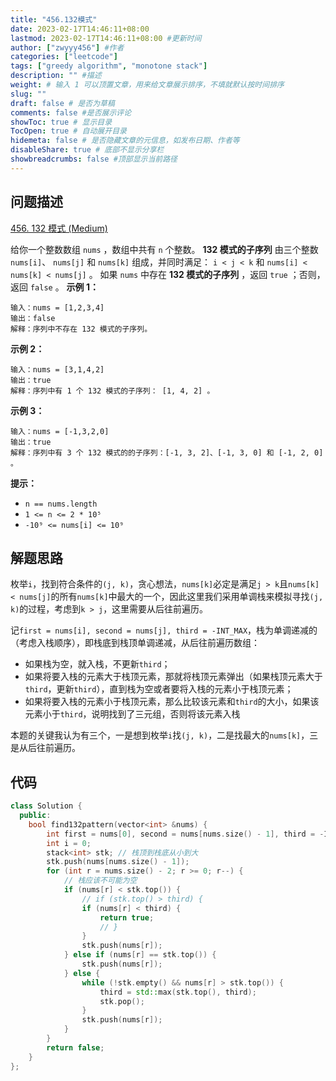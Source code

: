 ```yaml
---
title: "456.132模式"
date: 2023-02-17T14:46:11+08:00
lastmod: 2023-02-17T14:46:11+08:00 #更新时间
author: ["zwyyy456"] #作者
categories: ["leetcode"]
tags: ["greedy algorithm", "monotone stack"]
description: "" #描述
weight: # 输入 1 可以顶置文章，用来给文章展示排序，不填就默认按时间排序
slug: ""
draft: false # 是否为草稿
comments: false #是否展示评论
showToc: true # 显示目录
TocOpen: true # 自动展开目录
hidemeta: false # 是否隐藏文章的元信息，如发布日期、作者等
disableShare: true # 底部不显示分享栏
showbreadcrumbs: false #顶部显示当前路径
---
```

## 问题描述
[456. 132 模式 (Medium)](https://leetcode.cn/problems/132-pattern/)

给你一个整数数组 `nums` ，数组中共有 `n` 个整数。 **132 模式的子序列** 由三个整数
`nums[i]`、 `nums[j]` 和 `nums[k]` 组成，并同时满足： `i < j < k` 和
`nums[i] < nums[k] < nums[j]` 。
如果 `nums` 中存在 **132 模式的子序列** ，返回 `true` ；否则，返回 `false` 。
**示例 1：**
```
输入：nums = [1,2,3,4]
输出：false
解释：序列中不存在 132 模式的子序列。
```
**示例 2：**
```
输入：nums = [3,1,4,2]
输出：true
解释：序列中有 1 个 132 模式的子序列： [1, 4, 2] 。
```
**示例 3：**
```
输入：nums = [-1,3,2,0]
输出：true
解释：序列中有 3 个 132 模式的的子序列：[-1, 3, 2]、[-1, 3, 0] 和 [-1, 2, 0] 。
```
**提示：**
- `n == nums.length`
- `1 <= n <= 2 * 10⁵`
- `-10⁹ <= nums[i] <= 10⁹`

## 解题思路
枚举`i`，找到符合条件的`(j, k)`，贪心想法，`nums[k]`必定是满足`j > k`且`nums[k] < nums[j]`的所有`nums[k]`中最大的一个，因此这里我们采用单调栈来模拟寻找`(j, k)`的过程，考虑到`k > j`，这里需要从后往前遍历。

记`first = nums[i], second = nums[j], third = -INT_MAX`，栈为单调递减的（考虑入栈顺序），即栈底到栈顶单调递减，从后往前遍历数组：
- 如果栈为空，就入栈，不更新`third`；
- 如果将要入栈的元素大于栈顶元素，那就将栈顶元素弹出（如果栈顶元素大于`third`，更新`third`），直到栈为空或者要将入栈的元素小于栈顶元素；
- 如果将要入栈的元素小于栈顶元素，那么比较该元素和`third`的大小，如果该元素小于`third`，说明找到了三元组，否则将该元素入栈

本题的关键我认为有三个，一是想到枚举`i`找`(j, k)`，二是找最大的`nums[k]`，三是从后往前遍历。

## 代码
```cpp
class Solution {
  public:
    bool find132pattern(vector<int> &nums) {
        int first = nums[0], second = nums[nums.size() - 1], third = -INT_MAX;
        int i = 0;
        stack<int> stk; // 栈顶到栈底从小到大
        stk.push(nums[nums.size() - 1]);
        for (int r = nums.size() - 2; r >= 0; r--) {
            // 栈应该不可能为空
            if (nums[r] < stk.top()) {
                // if (stk.top() > third) {
                if (nums[r] < third) {
                    return true;
                    // }
                }
                stk.push(nums[r]);
            } else if (nums[r] == stk.top()) {
                stk.push(nums[r]);
            } else {
                while (!stk.empty() && nums[r] > stk.top()) {
                    third = std::max(stk.top(), third);
                    stk.pop();
                }
                stk.push(nums[r]);
            }
        }
        return false;
    }
};
```